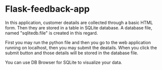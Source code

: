 # Flask-feedback-app

In this application, customer deatails are collected through a basic HTML form. Then they are stored in a table in SQLite database. A database file, named "sqlitedb.file" is created in this regard. 

First you may run the python file and then you go to the web application running on localhost, then you may submit the deatails. When you click the submit button and those details will be stored in the database file.

You can use DB Browser for SQLite to visualize your data.
